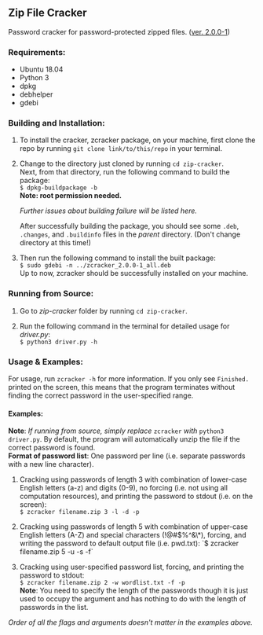 ## Zip File Cracker

Password cracker for password-protected zipped files. ([ver. 2.0.0-1](#zip-file-cracker))

### Requirements:

* Ubuntu 18.04
* Python 3
* dpkg
* debhelper
* gdebi

### Building and Installation:

1. To install the cracker, zcracker package, on your machine, first clone the repo by running `git clone link/to/this/repo` in your terminal.

2. Change to the directory just cloned by running `cd zip-cracker`.  
   Next, from that directory, run the following command to build the package:  
   `$ dpkg-buildpackage -b`  
   **Note: root permission needed.**

   *Further issues about building failure will be listed here.*

   After successfully building the package, you should see some `.deb`, `.changes`, and `.buildinfo` files in the *parent* directory. (Don't change directory at this time!)

3. Then run the following command to install the built package:  
   `$ sudo gdebi -n ../zcracker_2.0.0-1_all.deb`  
   Up to now, zcracker should be successfully installed on your machine.

### Running from Source:

1. Go to *zip-cracker* folder by running `cd zip-cracker`.

2. Run the following command in the terminal for detailed usage for *driver.py*:  
   `$ python3 driver.py -h`

### Usage & Examples:

For usage, run `zcracker -h` for more information. If you only see `Finished.` printed on the screen, this means that the program terminates without finding the correct password in the user-specified range.

#### Examples:

**Note**: *If running from source, simply replace* `zcracker` *with* `python3 driver.py`. By default, the program will automatically unzip the file if the correct password is found.  
**Format of password list**: One password per line (i.e. separate passwords with a new line character).

1. Cracking using passwords of length 3 with combination of lower-case English letters (a-z) and digits (0-9), no forcing (i.e. not using all computation resources), and printing the password to stdout (i.e. on the screen):  
   `$ zcracker filename.zip 3 -l -d -p`

2. Cracking using passwords of length 5 with combination of upper-case English letters (A-Z) and special characters (!@#$%^&\*), forcing, and writing the password to default output file (i.e. pwd.txt):  
   `$ zcracker filename.zip 5 -u -s -f`

3. Cracking using user-specified password list, forcing, and printing the password to stdout:  
   `$ zcracker filename.zip 2 -w wordlist.txt -f -p`  
   **Note**: You need to specify the length of the passwords though it is just used to occupy the argument and has nothing to do with the length of passwords in the list.

*Order of all the flags and arguments doesn't matter in the examples above.*
